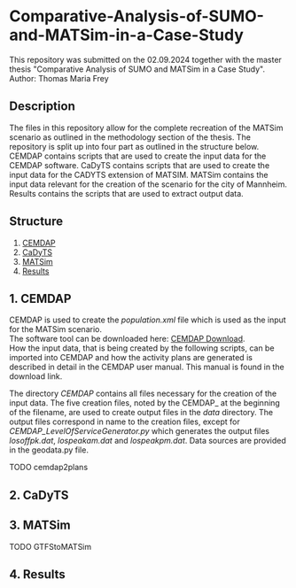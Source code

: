 # Comparative-Analysis-of-SUMO-and-MATSim-in-a-Case-Study
This repository was submitted on the 02.09.2024 together with the master thesis "Comparative Analysis of SUMO and MATSim in a Case Study".  
Author: Thomas Maria Frey

## Description
The files in this repository allow for the complete recreation of the MATSim scenario as outlined in the methodology section of the thesis.
The repository is split up into four part as outlined in the structure below.
CEMDAP contains scripts that are used to create the input data for the CEMDAP software.
CaDyTS contains scripts that are used to create the input data for the CADYTS extension of MATSIM.
MATSim contains the input data relevant for the creation of the scenario for the city of Mannheim.
Results contains the scripts that are used to extract output data.  

## Structure
1. [CEMDAP](#1-cemdap)
2. [CaDyTS](#2-cadyts)
3. [MATSim](#3-matsim)
4. [Results](#4-results)

## 1. CEMDAP  
CEMDAP is used to create the *population.xml* file which is used as the input for the MATSim scenario.  
The software tool can be downloaded here: [CEMDAP Download](https://www.caee.utexas.edu/prof/bhat/cemdap.htm).  
How the input data, that is being created by the following scripts, can be imported into CEMDAP and how the activity plans are generated is described in detail in the CEMDAP user manual. This manual is found in the download link.  

The directory *CEMDAP* contains all files necessary for the creation of the input data. The five creation files, noted by the CEMDAP_ at the beginning of the filename, are used to create output files in the *data* directory. The output files correspond in name to the creation files, except for *CEMDAP_LevelOfServiceGenerator.py* which generates the output files *losoffpk.dat*, *lospeakam.dat* and *lospeakpm.dat*. Data sources are provided in the geodata.py file. 

TODO cemdap2plans

## 2. CaDyTS  

## 3. MATSim  

TODO GTFStoMATSim

## 4. Results  
